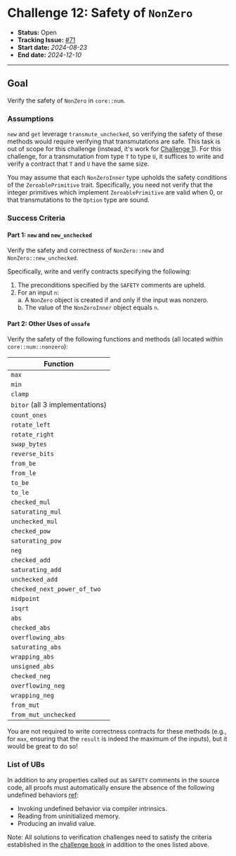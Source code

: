 # Challenge 12: Safety of `NonZero`

- **Status:** Open
- **Tracking Issue:** [#71](https://github.com/model-checking/verify-rust-std/issues/71)
- **Start date:** *2024-08-23*
- **End date:** *2024-12-10*

-------------------

## Goal

Verify the safety of `NonZero` in `core::num`.

### Assumptions

`new` and `get` leverage `transmute_unchecked`, so verifying the safety of these methods would require verifying that transmutations are safe. This task is out of scope for this challenge (instead, it's work for [Challenge 1](0001-core-transmutation.md)). For this challenge, for a transmutation from type `T` to type `U`, it suffices to write and verify a contract that `T` and `U` have the same size.

You may assume that each `NonZeroInner` type upholds the safety conditions of the `ZeroablePrimitive` trait. Specifically, you need not verify that the integer primitives which implement `ZeroablePrimitive` are valid when 0, or that transmutations to the `Option` type are sound.

### Success Criteria

#### Part 1: `new` and `new_unchecked`

Verify the safety and correctness of `NonZero::new` and `NonZero::new_unchecked`.

Specifically, write and verify contracts specifying the following:
1. The preconditions specified by the `SAFETY` comments are upheld. 
2. For an input `n`:  
    a. A `NonZero` object is created if and only if the input was nonzero.  
    b. The value of the `NonZeroInner` object equals `n`.

#### Part 2: Other Uses of `unsafe`

Verify the safety of the following functions and methods (all located within `core::num::nonzero`):

| Function |
|--------- |
|  `max`   |
|  `min`   |
|  `clamp`   |
|  `bitor`  (all 3 implementations) |
|  `count_ones`   |
|  `rotate_left`   |
|  `rotate_right`   |
|  `swap_bytes`   |
|  `reverse_bits`   |
|  `from_be`   |
|  `from_le`   |
|  `to_be`   |
|  `to_le`   |
|  `checked_mul`   |
|  `saturating_mul`   |
|  `unchecked_mul`   |
|  `checked_pow`   |
|  `saturating_pow`   |
|  `neg`   |
|  `checked_add`   |
|  `saturating_add`   |
|  `unchecked_add`   |
|  `checked_next_power_of_two`   |
|  `midpoint`   |
|  `isqrt`   |
|  `abs`   |
|  `checked_abs`   |
|  `overflowing_abs`   |
|  `saturating_abs`   |
|  `wrapping_abs`   |
|  `unsigned_abs`   |
|  `checked_neg`   |
|  `overflowing_neg`   |
|  `wrapping_neg` |
|  `from_mut`   |
|  `from_mut_unchecked` |

You are not required to write correctness contracts for these methods (e.g., for `max`, ensuring that the `result` is indeed the maximum of the inputs), but it would be great to do so!

### List of UBs

In addition to any properties called out as `SAFETY` comments in the source
code, all proofs must automatically ensure the absence of the following undefined behaviors [ref](https://github.com/rust-lang/reference/blob/142b2ed77d33f37a9973772bd95e6144ed9dce43/src/behavior-considered-undefined.md):

* Invoking undefined behavior via compiler intrinsics.
* Reading from uninitialized memory.
* Producing an invalid value.

Note: All solutions to verification challenges need to satisfy the criteria established in the [challenge book](../general-rules.md)
in addition to the ones listed above.
